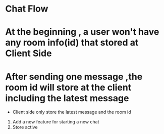 #  Chat Flow

# At the beginning , a user won't have any room info(id) that stored at Client Side
# After sending one message ,the room id will store at the client including the latest message

* Client side only store the latest message and the room id 

1. Add a new feature for starting a new chat
2. Store active
